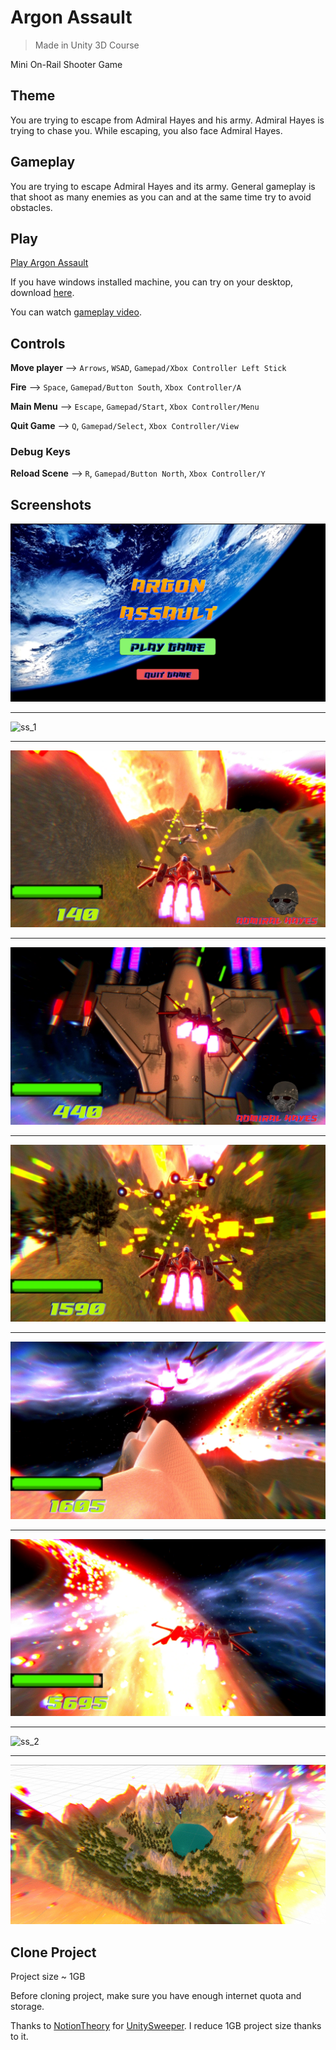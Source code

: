# Argon Assault

> Made in Unity 3D Course

Mini On-Rail Shooter Game

## Theme

You are trying to escape from Admiral Hayes and his army. Admiral Hayes is trying to chase you. While escaping, you also face Admiral Hayes.

## Gameplay

You are trying to escape Admiral Hayes and its army. General gameplay is that shoot as many enemies as you can and at the same time try to avoid obstacles.

## Play

[Play Argon Assault](https://sharemygame.com/@mustafaHTP/argon-assault)

If you have windows installed machine, you can try on your desktop, download [here](https://github.com/mustafaHTP/argon-assault/releases/tag/initial).

You can watch [gameplay video](https://youtu.be/xNdZZCtfgt4).

## Controls

**Move player** --> ``Arrows``, ``WSAD``, ``Gamepad/Xbox Controller Left Stick``

**Fire** --> ``Space``, ``Gamepad/Button South``, ``Xbox Controller/A``

**Main Menu** --> ``Escape``, ``Gamepad/Start``, ``Xbox Controller/Menu``

**Quit Game** --> ``Q``, ``Gamepad/Select``, ``Xbox Controller/View``

### Debug Keys

**Reload Scene** --> ``R``, ``Gamepad/Button North``, ``Xbox Controller/Y``

## Screenshots

![main_menu](docs/img/main_menu.png)

---
![ss_1](docs/img/ss_1.png)

---
![ss_4](docs/img/ss_4.png)

---
![ss_5](docs/img/ss_5.png)

---
![ss_6](docs/img/ss_6.png)

---
![ss_7](docs/img/ss_7.png)

---
![ss_8](docs/img/ss_8.png)

---
![ss_2](docs/img/ss_2.png)

---
![ss_3](docs/img/ss_3.png)

## Clone Project

Project size ~ 1GB

Before cloning project, make sure you have enough internet quota and storage.

Thanks to [NotionTheory](https://github.com/NotionTheory) for [UnitySweeper](https://github.com/NotionTheory/unity-sweeper). I reduce 1GB project size thanks to it.
